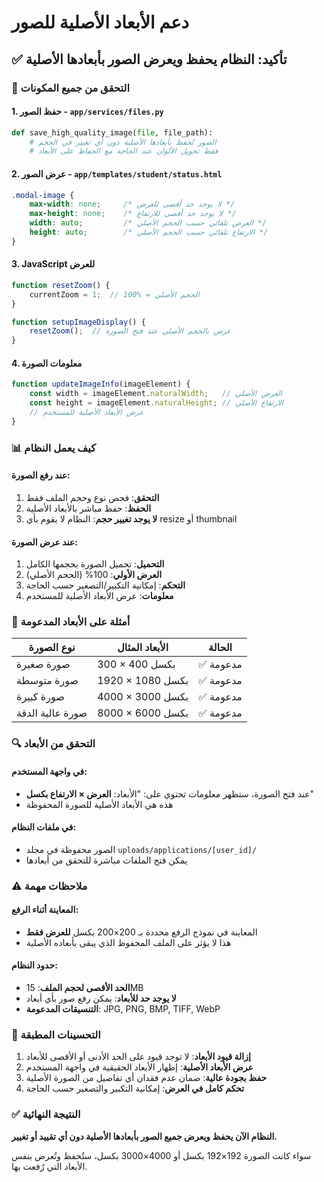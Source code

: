 # دعم الأبعاد الأصلية للصور

## ✅ تأكيد: النظام يحفظ ويعرض الصور بأبعادها الأصلية

### 🔧 التحقق من جميع المكونات

#### 1. **حفظ الصور** - `app/services/files.py`
```python
def save_high_quality_image(file, file_path):
    # الصور تُحفظ بأبعادها الأصلية دون أي تغيير في الحجم
    # فقط تحويل الألوان عند الحاجة مع الحفاظ على الأبعاد
```

#### 2. **عرض الصور** - `app/templates/student/status.html`
```css
.modal-image {
    max-width: none;     /* لا يوجد حد أقصى للعرض */
    max-height: none;    /* لا يوجد حد أقصى للارتفاع */
    width: auto;         /* العرض تلقائي حسب الحجم الأصلي */
    height: auto;        /* الارتفاع تلقائي حسب الحجم الأصلي */
}
```

#### 3. **JavaScript للعرض**
```javascript
function resetZoom() {
    currentZoom = 1;  // 100% = الحجم الأصلي
}

function setupImageDisplay() {
    resetZoom();  // عرض بالحجم الأصلي عند فتح الصورة
}
```

#### 4. **معلومات الصورة**
```javascript
function updateImageInfo(imageElement) {
    const width = imageElement.naturalWidth;   // العرض الأصلي
    const height = imageElement.naturalHeight; // الارتفاع الأصلي
    // عرض الأبعاد الأصلية للمستخدم
}
```

### 📊 كيف يعمل النظام

#### **عند رفع الصورة:**
1. **التحقق**: فحص نوع وحجم الملف فقط
2. **الحفظ**: حفظ مباشر بالأبعاد الأصلية
3. **لا يوجد تغيير حجم**: النظام لا يقوم بأي resize أو thumbnail

#### **عند عرض الصورة:**
1. **التحميل**: تحميل الصورة بحجمها الكامل
2. **العرض الأولي**: 100% (الحجم الأصلي)
3. **التحكم**: إمكانية التكبير/التصغير حسب الحاجة
4. **معلومات**: عرض الأبعاد الأصلية للمستخدم

### 🎯 أمثلة على الأبعاد المدعومة

| نوع الصورة | الأبعاد المثال | الحالة |
|------------|----------------|---------|
| صورة صغيرة | 300 × 400 بكسل | ✅ مدعومة |
| صورة متوسطة | 1920 × 1080 بكسل | ✅ مدعومة |
| صورة كبيرة | 4000 × 3000 بكسل | ✅ مدعومة |
| صورة عالية الدقة | 8000 × 6000 بكسل | ✅ مدعومة |

### 🔍 التحقق من الأبعاد

#### **في واجهة المستخدم:**
- عند فتح الصورة، ستظهر معلومات تحتوي على: "الأبعاد: **العرض × الارتفاع بكسل**"
- هذه هي الأبعاد الأصلية للصورة المحفوظة

#### **في ملفات النظام:**
- الصور محفوظة في مجلد `uploads/applications/[user_id]/`
- يمكن فتح الملفات مباشرة للتحقق من أبعادها

### ⚠️ ملاحظات مهمة

#### **المعاينة أثناء الرفع:**
- المعاينة في نموذج الرفع محددة بـ 200×200 بكسل **للعرض فقط**
- هذا لا يؤثر على الملف المحفوظ الذي يبقى بأبعاده الأصلية

#### **حدود النظام:**
- **الحد الأقصى لحجم الملف**: 15MB
- **لا يوجد حد للأبعاد**: يمكن رفع صور بأي أبعاد
- **التنسيقات المدعومة**: JPG, PNG, BMP, TIFF, WebP

### 🚀 التحسينات المطبقة

1. **إزالة قيود الأبعاد**: لا توجد قيود على الحد الأدنى أو الأقصى للأبعاد
2. **عرض الأبعاد الأصلية**: إظهار الأبعاد الحقيقية في واجهة المستخدم
3. **حفظ بجودة عالية**: ضمان عدم فقدان أي تفاصيل من الصورة الأصلية
4. **تحكم كامل في العرض**: إمكانية التكبير والتصغير حسب الحاجة

### ✅ النتيجة النهائية

**النظام الآن يحفظ ويعرض جميع الصور بأبعادها الأصلية دون أي تقييد أو تغيير.**

سواء كانت الصورة 192×192 بكسل أو 4000×3000 بكسل، ستُحفظ وتُعرض بنفس الأبعاد التي رُفعت بها.